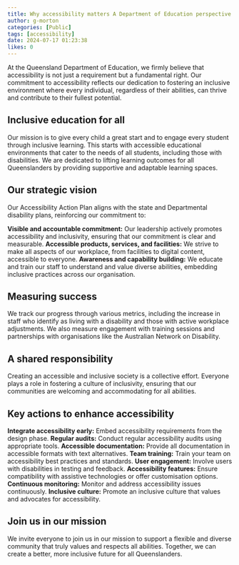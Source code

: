 ```yaml
---
title: Why accessibility matters A Department of Education perspective
author: g-morton
categories: [Public]
tags: [accessibility]
date: 2024-07-17 01:23:38 
likes: 0
---
```


At the Queensland Department of Education, we firmly believe that accessibility is not just a requirement but a fundamental right. Our commitment to accessibility reflects our dedication to fostering an inclusive environment where every individual, regardless of their abilities, can thrive and contribute to their fullest potential.


## Inclusive education for all

Our mission is to give every child a great start and to engage every student through inclusive learning. This starts with accessible educational environments that cater to the needs of all students, including those with disabilities. We are dedicated to lifting learning outcomes for all Queenslanders by providing supportive and adaptable learning spaces.

## Our strategic vision

Our Accessibility Action Plan aligns with the state and Departmental disability plans, reinforcing our commitment to:

**Visible and accountable commitment:** Our leadership actively promotes accessibility and inclusivity, ensuring that our commitment is clear and measurable.
**Accessible products, services, and facilities:** We strive to make all aspects of our workplace, from facilities to digital content, accessible to everyone.
**Awareness and capability building:** We educate and train our staff to understand and value diverse abilities, embedding inclusive practices across our organisation.

## Measuring success
We track our progress through various metrics, including the increase in staff who identify as living with a disability and those with active workplace adjustments. We also measure engagement with training sessions and partnerships with organisations like the Australian Network on Disability.

## A shared responsibility
Creating an accessible and inclusive society is a collective effort. Everyone plays a role in fostering a culture of inclusivity, ensuring that our communities are welcoming and accommodating for all abilities.

## Key actions to enhance accessibility
**Integrate accessibility early:** Embed accessibility requirements from the design phase.
**Regular audits:** Conduct regular accessibility audits using appropriate tools.
**Accessible documentation:** Provide all documentation in accessible formats with text alternatives.
**Team training:** Train your team on accessibility best practices and standards.
**User engagement:** Involve users with disabilities in testing and feedback.
**Accessibility features:** Ensure compatibility with assistive technologies or offer customisation options.
**Continuous monitoring:** Monitor and address accessibility issues continuously.
**Inclusive culture:** Promote an inclusive culture that values and advocates for accessibility.

## Join us in our mission
We invite everyone to join us in our mission to support a flexible and diverse community that truly values and respects all abilities. Together, we can create a better, more inclusive future for all Queenslanders.


